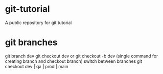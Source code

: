 # git-tutorial
A public repository for git tutorial

# git branches
git branch dev
git checkout dev
or
git checkout -b dev (single command for creating branch and checkout branch)
switch between branches
git checkout dev | qa | prod | main
